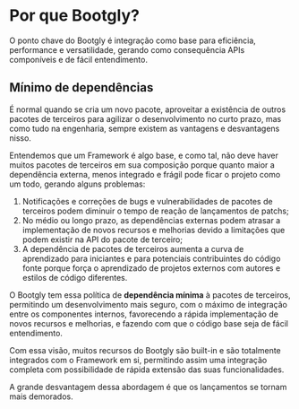 # Por que Bootgly?

O ponto chave do Bootgly é integração como base para eficiência, performance e versatilidade, gerando como consequência APIs componíveis e de fácil entendimento.

## Mínimo de dependências

É normal quando se cria um novo pacote, aproveitar a existência de outros pacotes de terceiros para agilizar o desenvolvimento no curto prazo, mas como tudo na engenharia, sempre existem as vantagens e desvantagens nisso.

Entendemos que um Framework é algo base, e como tal, não deve haver muitos pacotes de terceiros em sua composição porque quanto maior a dependência externa, menos integrado e frágil pode ficar o projeto como um todo, gerando alguns problemas:

1. Notificações e correções de bugs e vulnerabilidades de pacotes de terceiros podem diminuir o tempo de reação de lançamentos de patchs;
2. No médio ou longo prazo, as dependências externas podem atrasar a implementação de novos recursos e melhorias devido a limitações que podem existir na API do pacote de terceiro;
3. A dependência de pacotes de terceiros aumenta a curva de aprendizado para iniciantes e para potenciais contribuintes do código fonte porque força o aprendizado de projetos externos com autores e estilos de código diferentes.

O Bootgly tem essa política de **dependência mínima** à pacotes de terceiros, permitindo um desenvolvimento mais seguro, com o máximo de integração entre os componentes internos, favorecendo a rápida implementação de novos recursos e melhorias, e fazendo com que o código base seja de fácil entendimento.

Com essa visão, muitos recursos do Bootgly são built-in e são totalmente integrados com o Framework em si, permitindo assim uma integração completa com possibilidade de rápida extensão das suas funcionalidades.

A grande desvantagem dessa abordagem é que os lançamentos se tornam mais demorados.
